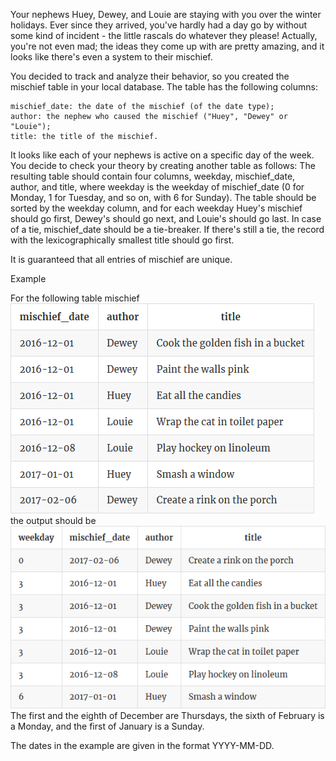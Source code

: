 Your nephews Huey, Dewey, and Louie are staying with you over the winter holidays. Ever since they arrived, you've hardly had a day go by without some kind of incident - the little rascals do whatever they please! Actually, you're not even mad; the ideas they come up with are pretty amazing, and it looks like there's even a system to their mischief.

You decided to track and analyze their behavior, so you created the mischief table in your local database. The table has the following columns:

    mischief_date: the date of the mischief (of the date type);
    author: the nephew who caused the mischief ("Huey", "Dewey" or "Louie");
    title: the title of the mischief.

It looks like each of your nephews is active on a specific day of the week. You decide to check your theory by creating another table as follows:
The resulting table should contain four columns, weekday, mischief_date, author, and title, where weekday is the weekday of mischief_date (0 for Monday, 1 for Tuesday, and so on, with 6 for Sunday). The table should be sorted by the weekday column, and for each weekday Huey's mischief should go first, Dewey's should go next, and Louie's should go last. In case of a tie, mischief_date should be a tie-breaker. If there's still a tie, the record with the lexicographically smallest title should go first.

It is guaranteed that all entries of mischief are unique.

Example

For the following table mischief
![title](10-1.png)
the output should be
![title](10-2.png)
The first and the eighth of December are Thursdays, the sixth of February is a Monday, and the first of January is a Sunday.

The dates in the example are given in the format YYYY-MM-DD.

